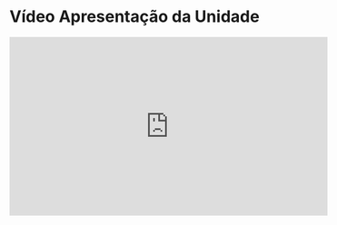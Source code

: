# Vídeo Apresentação da Unidade

<iframe width="560" height="315" src="https://www.youtube.com/embed/K1S4VPc9dhE?si=hhuAB4aXY1ZW6TtT" title="YouTube video player" frameborder="0" allow="accelerometer; autoplay; clipboard-write; encrypted-media; gyroscope; picture-in-picture; web-share" referrerpolicy="strict-origin-when-cross-origin" allowfullscreen></iframe>
